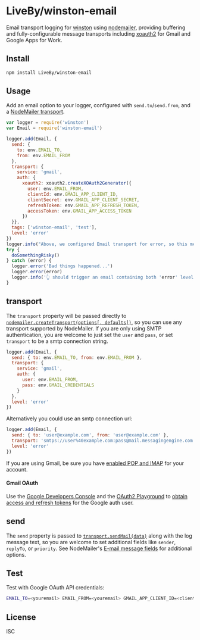 LiveBy/winston-email
====================

Email transport logging for [winston] using [nodemailer], providing buffering
and fully-configurable message transports including [xoauth2] for Gmail and 
Google Apps for Work.


Install
------

```sh
npm install LiveBy/winston-email
```


Usage
-----

Add an email option to your logger, configured with `send.to`/`send.from`, and a [NodeMailer transport].

```javascript
var logger = require('winston')
var Email = require('winston-email')

logger.add(Email, {
  send: {
    to: env.EMAIL_TO,
    from: env.EMAIL_FROM
  },
  transport: {
    service: 'gmail',
    auth: {
      xoauth2: xoauth2.createXOAuth2Generator({
        user: env.EMAIL_FROM,
        clientId: env.GMAIL_APP_CLIENT_ID,
        clientSecret: env.GMAIL_APP_CLIENT_SECRET,
        refreshToken: env.GMAIL_APP_REFRESH_TOKEN,
        accessToken: env.GMAIL_APP_ACCESS_TOKEN
      })
  }},
  tags: ['winston-email', 'test'],
  level: 'error'
})
logger.info("Above, we configured Email transport for error, so this message won't be logged.")
try {
  doSomethingRisky()
} catch (error) {
  logger.error('Bad things happened...')
  logger.error(error)
  logger.info('👆 should trigger an email containing both 'error' level logs.')
}
```


transport
---------

The `transport` property will be passed directly to 
[`nodemailer.createTransport(options[, defaults])`](https://github.com/nodemailer/nodemailer#setting-up),
so you can use any transport supported by NodeMailer. If you are only using SMTP
authentication, you are welcome to just set the `user` and `pass`, or set `transport`
to be a smtp connection string.

```js
logger.add(Email, {
  send: { to: env.EMAIL_TO, from: env.EMAIL_FROM },
  transport: {
    service: 'gmail',
    auth: {
      user: env.EMAIL_FROM,
      pass: env.GMAIL_CREDENTIALS
    }
  },
  level: 'error'
})
```

Alternatively you could use an smtp connection url:

```js
logger.add(Email, {
  send: { to: 'user@example.com', from: 'user@example.com' },
  transport: 'smtps://user%40example.com:pass@mail.messagingengine.com:465',
  level: 'error'
})
```

If you are using Gmail, be sure you have 
[enabled POP and IMAP](https://mail.google.com/mail/u/0/#settings/fwdandpop) for your
account.

#### Gmail OAuth

Use the [Google Developers Console] and the [OAuth2 Playground] to 
[obtain access and refresh tokens] for the Google auth user.



send
----

The `send` property is passed to 
[`transport.sendMail(data)`](https://github.com/nodemailer/nodemailer#sending-mail) 
along with the log message text, so you are welcome to set additional fields like 
`sender`, `replyTo`, or `priority`. See NodeMailer's 
[E-mail message fields](https://github.com/nodemailer/nodemailer#e-mail-message-fields)
for additional options.


Test
----

Test with Google OAuth API credentials:

```sh
EMAIL_TO=<youremail> EMAIL_FROM=<youremail> GMAIL_APP_CLIENT_ID=<clientid> GMAIL_APP_CLIENT_SECRET=<clientsecret> GMAIL_APP_REFRESH_TOKEN=<refreshtoken> GMAIL_APP_ACCESS_TOKEN=<accesstoken> node test
```

[winston]: https://github.com/winstonjs/winston
[transport]: https://github.com/winstonjs/winston/blob/master/docs/transports.md

[nodemailer]: https://github.com/andris9/nodemailer
[xoauth2]: https://github.com/andris9/xoauth2#readme
[nodemailer transport]: https://github.com/nodemailer/nodemailer#setting-up

[Google Developers Console]: https://console.developers.google.com
[OAuth2 Playground]: https://developers.google.com/oauthplayground/
[Obtain access and refresh tokens]: http://stackoverflow.com/questions/24098461/nodemailer-gmail-what-exactly-is-a-refresh-token-and-how-do-i-get-one#answer-24123550


License
-------
ISC
